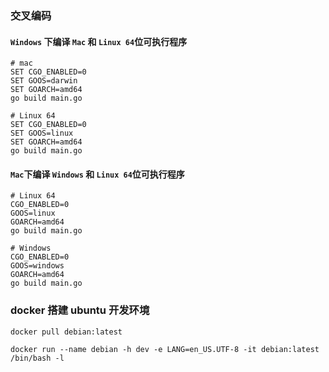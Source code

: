 ### 交叉编码

#### `Windows` 下编译 `Mac` 和 `Linux 64`位可执行程序

```shell
# mac
SET CGO_ENABLED=0
SET GOOS=darwin
SET GOARCH=amd64
go build main.go

# Linux 64
SET CGO_ENABLED=0
SET GOOS=linux
SET GOARCH=amd64
go build main.go
```

#### `Mac`下编译 `Windows` 和 `Linux 64`位可执行程序

```shell
# Linux 64
CGO_ENABLED=0 
GOOS=linux 
GOARCH=amd64 
go build main.go

# Windows
CGO_ENABLED=0 
GOOS=windows 
GOARCH=amd64 
go build main.go
```

### docker 搭建 ubuntu 开发环境

```shell
docker pull debian:latest

docker run --name debian -h dev -e LANG=en_US.UTF-8 -it debian:latest /bin/bash -l
```